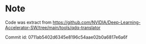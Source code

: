 # Note

Code was extract from https://github.com/NVIDIA/Deep-Learning-Accelerator-SW/tree/main/tools/qdq-translator

Commit id: 0711ab5402d6345e8196c54aae02b0a6817e6a6f
